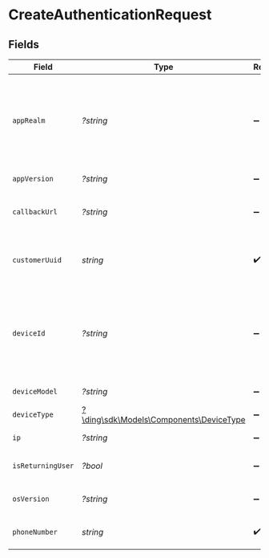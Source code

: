 # CreateAuthenticationRequest


## Fields

| Field                                                                                                                                                 | Type                                                                                                                                                  | Required                                                                                                                                              | Description                                                                                                                                           | Example                                                                                                                                               |
| ----------------------------------------------------------------------------------------------------------------------------------------------------- | ----------------------------------------------------------------------------------------------------------------------------------------------------- | ----------------------------------------------------------------------------------------------------------------------------------------------------- | ----------------------------------------------------------------------------------------------------------------------------------------------------- | ----------------------------------------------------------------------------------------------------------------------------------------------------- |
| `appRealm`                                                                                                                                            | *?string*                                                                                                                                             | :heavy_minus_sign:                                                                                                                                    | The Android SMS Retriever API hash code that identifies your app. This allows you to automatically retrieve and fill the OTP code on Android devices. |                                                                                                                                                       |
| `appVersion`                                                                                                                                          | *?string*                                                                                                                                             | :heavy_minus_sign:                                                                                                                                    | The version of your app.                                                                                                                              |                                                                                                                                                       |
| `callbackUrl`                                                                                                                                         | *?string*                                                                                                                                             | :heavy_minus_sign:                                                                                                                                    | A webhook URL to which delivery statuses will be sent.                                                                                                |                                                                                                                                                       |
| `customerUuid`                                                                                                                                        | *string*                                                                                                                                              | :heavy_check_mark:                                                                                                                                    | Your customer UUID, which can be found in the API settings in the dashboard.                                                                          |                                                                                                                                                       |
| `deviceId`                                                                                                                                            | *?string*                                                                                                                                             | :heavy_minus_sign:                                                                                                                                    | Unique identifier for the user's device. For Android, this corresponds to the ANDROID_ID and for iOS, this corresponds to the identifierForVendor.    |                                                                                                                                                       |
| `deviceModel`                                                                                                                                         | *?string*                                                                                                                                             | :heavy_minus_sign:                                                                                                                                    | The model of the user's device.                                                                                                                       |                                                                                                                                                       |
| `deviceType`                                                                                                                                          | [?\ding\sdk\Models\Components\DeviceType](../../Models/Components/DeviceType.md)                                                                      | :heavy_minus_sign:                                                                                                                                    | The type of device the user is using.                                                                                                                 |                                                                                                                                                       |
| `ip`                                                                                                                                                  | *?string*                                                                                                                                             | :heavy_minus_sign:                                                                                                                                    | The IP address of the user's device.                                                                                                                  |                                                                                                                                                       |
| `isReturningUser`                                                                                                                                     | *?bool*                                                                                                                                               | :heavy_minus_sign:                                                                                                                                    | Whether the user is a returning user on your app.                                                                                                     |                                                                                                                                                       |
| `osVersion`                                                                                                                                           | *?string*                                                                                                                                             | :heavy_minus_sign:                                                                                                                                    | The version of the user's operating system.                                                                                                           |                                                                                                                                                       |
| `phoneNumber`                                                                                                                                         | *string*                                                                                                                                              | :heavy_check_mark:                                                                                                                                    | An E.164 formatted phone number to send the OTP to.                                                                                                   | +1234567890                                                                                                                                           |